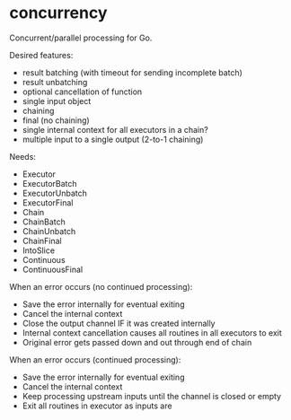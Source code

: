 # concurrency
Concurrent/parallel processing for Go.

Desired features:
- result batching (with timeout for sending incomplete batch)
- result unbatching
- optional cancellation of function
- single input object
- chaining
- final (no chaining)
- single internal context for all executors in a chain?
- multiple input to a single output (2-to-1 chaining)

Needs:
- Executor
- ExecutorBatch
- ExecutorUnbatch
- ExecutorFinal
- Chain
- ChainBatch
- ChainUnbatch
- ChainFinal
- IntoSlice
- Continuous
- ContinuousFinal

When an error occurs (no continued processing):
- Save the error internally for eventual exiting
- Cancel the internal context
- Close the output channel IF it was created internally
- Internal context cancellation causes all routines in all executors to exit
- Original error gets passed down and out through end of chain

When an error occurs (continued processing):
- Save the error internally for eventual exiting
- Cancel the internal context
- Keep processing upstream inputs until the channel is closed or empty
- Exit all routines in executor as inputs are 